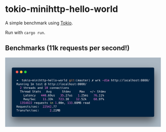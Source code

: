 # tokio-minihttp-hello-world
A simple benchmark using [Tokio](https://tokio.rs/).

Run with `cargo run`.

## Benchmarks (11k requests per second!)
![](./benchmark.png)
